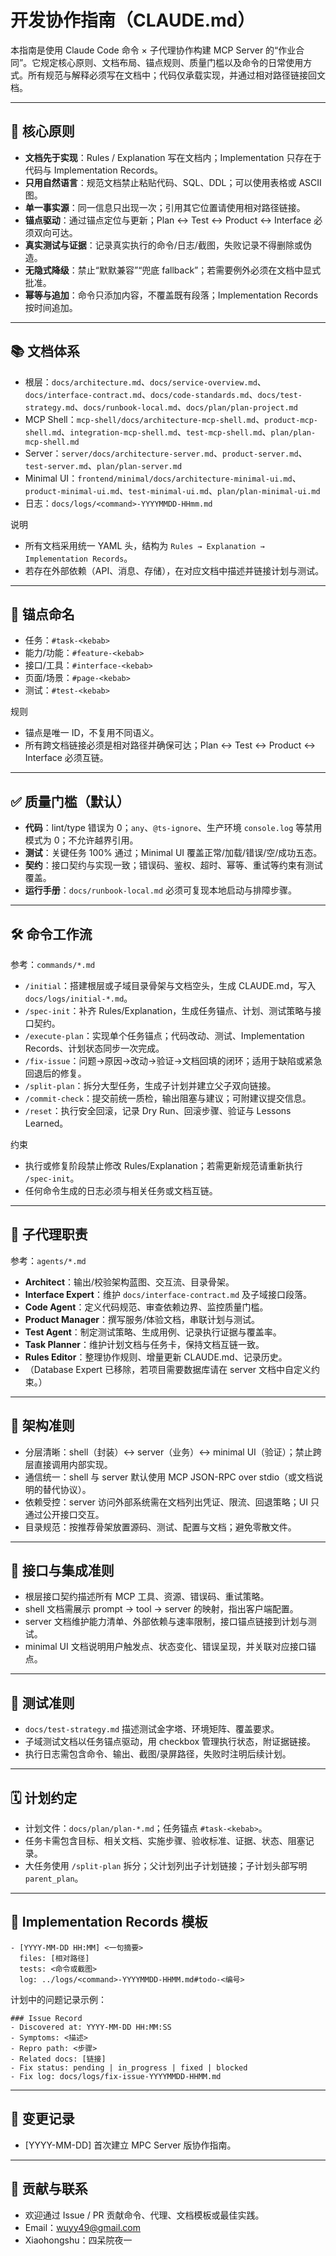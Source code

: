 ﻿# 开发协作指南（CLAUDE.md）

本指南是使用 Claude Code 命令 × 子代理协作构建 MCP Server 的“作业合同”。它规定核心原则、文档布局、锚点规则、质量门槛以及命令的日常使用方式。所有规范与解释必须写在文档中；代码仅承载实现，并通过相对路径链接回文档。

---

## 🎯 核心原则

- **文档先于实现**：Rules / Explanation 写在文档内；Implementation 只存在于代码与 Implementation Records。
- **只用自然语言**：规范文档禁止粘贴代码、SQL、DDL；可以使用表格或 ASCII 图。
- **单一事实源**：同一信息只出现一次；引用其它位置请使用相对路径链接。
- **锚点驱动**：通过锚点定位与更新；Plan ↔ Test ↔ Product ↔ Interface 必须双向可达。
- **真实测试与证据**：记录真实执行的命令/日志/截图，失败记录不得删除或伪造。
- **无隐式降级**：禁止“默默兼容”“兜底 fallback”；若需要例外必须在文档中显式批准。
- **幂等与追加**：命令只添加内容，不覆盖既有段落；Implementation Records 按时间追加。

---

## 📚 文档体系

- 根层：`docs/architecture.md`、`docs/service-overview.md`、`docs/interface-contract.md`、`docs/code-standards.md`、`docs/test-strategy.md`、`docs/runbook-local.md`、`docs/plan/plan-project.md`
- MCP Shell：`mcp-shell/docs/architecture-mcp-shell.md`、`product-mcp-shell.md`、`integration-mcp-shell.md`、`test-mcp-shell.md`、`plan/plan-mcp-shell.md`
- Server：`server/docs/architecture-server.md`、`product-server.md`、`test-server.md`、`plan/plan-server.md`
- Minimal UI：`frontend/minimal/docs/architecture-minimal-ui.md`、`product-minimal-ui.md`、`test-minimal-ui.md`、`plan/plan-minimal-ui.md`
- 日志：`docs/logs/<command>-YYYYMMDD-HHmm.md`

说明
- 所有文档采用统一 YAML 头，结构为 `Rules → Explanation → Implementation Records`。
- 若存在外部依赖（API、消息、存储），在对应文档中描述并链接计划与测试。

---

## 🔖 锚点命名

- 任务：`#task-<kebab>`
- 能力/功能：`#feature-<kebab>`
- 接口/工具：`#interface-<kebab>`
- 页面/场景：`#page-<kebab>`
- 测试：`#test-<kebab>`

规则
- 锚点是唯一 ID，不复用不同语义。
- 所有跨文档链接必须是相对路径并确保可达；Plan ↔ Test ↔ Product ↔ Interface 必须互链。

---

## ✅ 质量门槛（默认）

- **代码**：lint/type 错误为 0；`any`、`@ts-ignore`、生产环境 `console.log` 等禁用模式为 0；不允许越界引用。
- **测试**：关键任务 100% 通过；Minimal UI 覆盖正常/加载/错误/空/成功五态。
- **契约**：接口契约与实现一致；错误码、鉴权、超时、幂等、重试等约束有测试覆盖。
- **运行手册**：`docs/runbook-local.md` 必须可复现本地启动与排障步骤。

---

## 🛠️ 命令工作流

参考：`commands/*.md`

- `/initial`：搭建根层或子域目录骨架与文档空头，生成 CLAUDE.md，写入 `docs/logs/initial-*.md`。
- `/spec-init`：补齐 Rules/Explanation，生成任务锚点、计划、测试策略与接口契约。
- `/execute-plan`：实现单个任务锚点；代码改动、测试、Implementation Records、计划状态同步一次完成。
- `/fix-issue`：问题→原因→改动→验证→文档回填的闭环；适用于缺陷或紧急回退后的修复。
- `/split-plan`：拆分大型任务，生成子计划并建立父子双向链接。
- `/commit-check`：提交前统一质检，输出阻塞与建议；可附建议提交信息。
- `/reset`：执行安全回滚，记录 Dry Run、回滚步骤、验证与 Lessons Learned。

约束
- 执行或修复阶段禁止修改 Rules/Explanation；若需更新规范请重新执行 `/spec-init`。
- 任何命令生成的日志必须与相关任务或文档互链。

---

## 🤖 子代理职责

参考：`agents/*.md`

- **Architect**：输出/校验架构蓝图、交互流、目录骨架。
- **Interface Expert**：维护 `docs/interface-contract.md` 及子域接口段落。
- **Code Agent**：定义代码规范、审查依赖边界、监控质量门槛。
- **Product Manager**：撰写服务/体验文档，串联计划与测试。
- **Test Agent**：制定测试策略、生成用例、记录执行证据与覆盖率。
- **Task Planner**：维护计划文档与任务卡，保持文档互链一致。
- **Rules Editor**：整理协作规则、增量更新 CLAUDE.md、记录历史。
- （Database Expert 已移除，若项目需要数据库请在 server 文档中自定义约束。）

---

## 🧱 架构准则

- 分层清晰：shell（封装）↔ server（业务）↔ minimal UI（验证）；禁止跨层直接调用内部实现。
- 通信统一：shell 与 server 默认使用 MCP JSON-RPC over stdio（或文档说明的替代协议）。
- 依赖受控：server 访问外部系统需在文档列出凭证、限流、回退策略；UI 只通过公开接口交互。
- 目录规范：按推荐骨架放置源码、测试、配置与文档；避免零散文件。

---

## 🔗 接口与集成准则

- 根层接口契约描述所有 MCP 工具、资源、错误码、重试策略。
- shell 文档需展示 prompt → tool → server 的映射，指出客户端配置。
- server 文档维护能力清单、外部依赖与速率限制，接口锚点链接到计划与测试。
- minimal UI 文档说明用户触发点、状态变化、错误呈现，并关联对应接口锚点。

---

## 🧪 测试准则

- `docs/test-strategy.md` 描述测试金字塔、环境矩阵、覆盖要求。
- 子域测试文档以任务锚点驱动，用 checkbox 管理执行状态，附证据链接。
- 执行日志需包含命令、输出、截图/录屏路径，失败时注明后续计划。

---

## 🗓️ 计划约定

- 计划文件：`docs/plan/plan-*.md`；任务锚点 `#task-<kebab>`。
- 任务卡需包含目标、相关文档、实施步骤、验收标准、证据、状态、阻塞记录。
- 大任务使用 `/split-plan` 拆分；父计划列出子计划链接；子计划头部写明 `parent_plan`。

---

## 🧾 Implementation Records 模板

```
- [YYYY-MM-DD HH:MM] <一句摘要>
  files: [相对路径]
  tests: <命令或截图>
  log: ../logs/<command>-YYYYMMDD-HHMM.md#todo-<编号>
```

计划中的问题记录示例：
```
### Issue Record
- Discovered at: YYYY-MM-DD HH:MM:SS
- Symptoms: <描述>
- Repro path: <步骤>
- Related docs: [链接]
- Fix status: pending | in_progress | fixed | blocked
- Fix log: docs/logs/fix-issue-YYYYMMDD-HHMM.md
```

---

## 📝 变更记录

- [YYYY-MM-DD] 首次建立 MPC Server 版协作指南。

---

## 🙌 贡献与联系

- 欢迎通过 Issue / PR 贡献命令、代理、文档模板或最佳实践。
- Email：wuyy49@gmail.com
- Xiaohongshu：四呆院夜一
